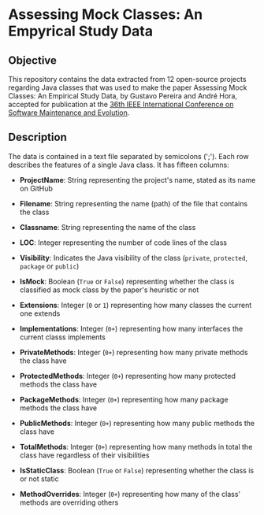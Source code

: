 # Assessing Mock Classes: An Empyrical Study Data

## Objective

This repository contains the data extracted from 12 open-source projects regarding Java classes that was used to make the paper Assessing Mock Classes: An Empirical Study Data, by Gustavo Pereira and André Hora, accepted for publication at the [36th IEEE International Conference on Software Maintenance and Evolution](https://icsme2020.github.io/).

## Description

The data is contained in a text file separated by semicolons (';').
Each row describes the features of a single Java class. It has fifteen columns:

* **ProjectName**: String representing the project's name, stated as its name on GitHub

* **Filename**: String representing the name (path) of the file that contains the class

* **Classname**: String representing the name of the class

* **LOC**: Integer representing the number of code lines of the class

* **Visibility**: Indicates the Java visibility of the class (`private`, `protected`, `package` or `public`)

* **IsMock**: Boolean (`True` or `False`) representing whether the class is classified as mock class by the paper's heuristic or not

* **Extensions**: Integer (`0` or `1`) representing how many classes the current one extends

* **Implementations**: Integer (`0+`) representing how many interfaces the current classs implements

* **PrivateMethods**: Integer (`0+`) representing how many private methods the class have

* **ProtectedMethods**: Integer (`0+`) representing how many protected methods the class have

* **PackageMethods**: Integer (`0+`) representing how many package methods the class have

* **PublicMethods**: Integer (`0+`) representing how many public methods the class have

* **TotalMethods**: Integer (`0+`) representing how many methods in total the class have regardless of their visibilities

* **IsStaticClass**: Boolean (`True` or `False`) representing whether the class is or not static

* **MethodOverrides**: Integer (`0+`) representing how many of the class' methods are overriding others
